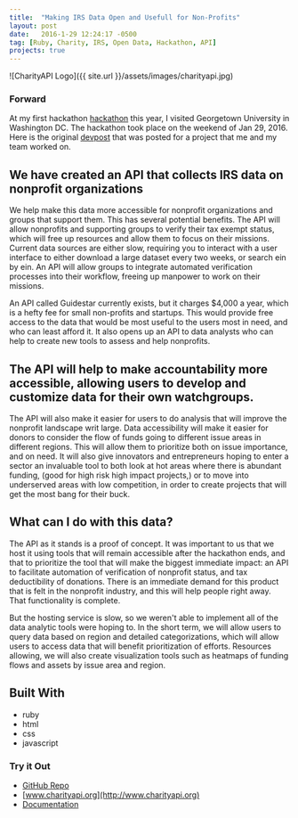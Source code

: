 ```yaml
---
title:  "Making IRS Data Open and Usefull for Non-Profits"
layout: post
date:   2016-1-29 12:24:17 -0500
tag: [Ruby, Charity, IRS, Open Data, Hackathon, API]
projects: true
---
```


![CharityAPI Logo]({{ site.url }}/assets/images/charityapi.jpg)

### Forward
At my first hackathon [hackathon](http://www.hoyahacks.com/) this year, I visited Georgetown University in Washington DC. The hackathon took place on the weekend of Jan 29, 2016. Here is the original [devpost](https://devpost.com/software/charityapi-qrem6z) that was posted for a project that me and my team worked on.


## We have created an API that collects IRS data on nonprofit organizations
We help make this data more accessible for nonprofit organizations and groups that support them. This has several potential benefits. The API will allow nonprofits and supporting groups to verify their tax exempt status, which will free up resources and allow them to focus on their missions. Current data sources are either slow, requiring you to interact with a user interface to either download a large dataset every two weeks, or search ein by ein. An API will allow groups to integrate automated verification processes into their workflow, freeing up manpower to work on their missions.

An API called Guidestar currently exists, but it charges $4,000 a year, which is a hefty fee for small non-profits and startups. This would provide free access to the data that would be most useful to the users most in need, and who can least afford it. It also opens up an API to data analysts who can help to create new tools to assess and help nonprofits.

## The API will help to make accountability more accessible, allowing users to develop and customize data for their own watchgroups.
The API will also make it easier for users to do analysis that will improve the nonprofit landscape writ large. Data accessibility will make it easier for donors to consider the flow of funds going to different issue areas in different regions. This will allow them to prioritize both on issue importance, and on need. It will also give innovators and entrepreneurs hoping to enter a sector an invaluable tool to both look at hot areas where there is abundant funding, (good for high risk high impact projects,) or to move into underserved areas with low competition, in order to create projects that will get the most bang for their buck.

## What can I do with this data?
The API as it stands is a proof of concept. It was important to us that we host it using tools that will remain accessible after the hackathon ends, and that to prioritize the tool that will make the biggest immediate impact: an API to facilitate automation of verification of nonprofit status, and tax deductibility of donations. There is an immediate demand for this product that is felt in the nonprofit industry, and this will help people right away. That functionality is complete.

But the hosting service is slow, so we weren't able to implement all of the data analytic tools were hoping to. In the short term, we will allow users to query data based on region and detailed categorizations, which will allow users to access data that will benefit prioritization of efforts. Resources allowing, we will also create visualization tools such as heatmaps of funding flows and assets by issue area and region.

## Built With
* ruby
* html
* css
* javascript

### Try it Out
* [GitHub Repo](https://github.com/grantmnelson/charityapi)
* [www.charityapi.org](http://www.charityapi.org)
* [Documentation](http://docs.charityapi.org/)
